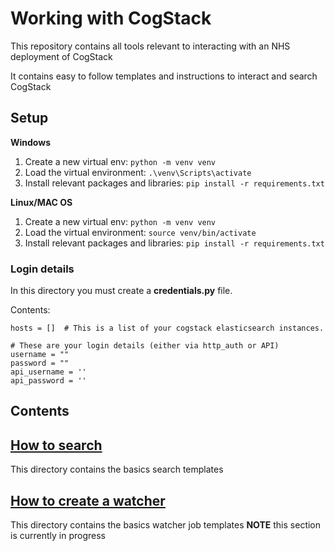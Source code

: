 # Working with CogStack
This repository contains all tools relevant to interacting with an NHS deployment of CogStack


It contains easy to follow templates and instructions to interact and search CogStack

## Setup
__Windows__

1. Create a new virtual env: `python -m venv venv`
2. Load the virtual environment: `.\venv\Scripts\activate`
3. Install relevant packages and libraries: `pip install -r requirements.txt`


__Linux/MAC OS__
1. Create a new virtual env: `python -m venv venv`
2. Load the virtual environment: `source venv/bin/activate`
3. Install relevant packages and libraries: `pip install -r requirements.txt`

### Login details
In this directory you must create a __credentials.py__ file.

Contents:
```
hosts = []  # This is a list of your cogstack elasticsearch instances.

# These are your login details (either via http_auth or API)
username = ""
password = ""
api_username = ''
api_password = ''
```

## Contents

## [How to search](search)
This directory contains the basics search templates

## [How to create a watcher](watcher)
This directory contains the basics watcher job templates
__NOTE__ this section is currently in progress


